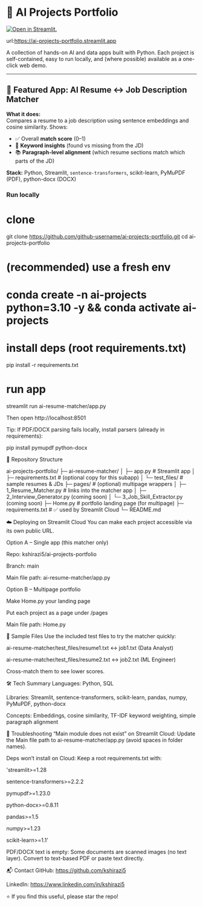 # 🤖 AI Projects Portfolio

[![Open in Streamlit.](https://static.streamlit.io/badges/streamlit_badge_black_white.svg)](https://ai-projects-portfolio.streamlit.app)

url:https://ai-projects-portfolio.streamlit.app

A collection of hands-on AI and data apps built with Python. Each project is self-contained, easy to run locally, and (where possible) available as a one-click web demo.

---

## 🌟 Featured App: AI Resume ↔ Job Description Matcher

**What it does:**  
Compares a resume to a job description using sentence embeddings and cosine similarity. Shows:
- ✅ Overall **match score** (0–1)
- 🔑 **Keyword insights** (found vs missing from the JD)
- 📚 **Paragraph-level alignment** (which resume sections match which parts of the JD)

**Stack:** Python, Streamlit, `sentence-transformers`, scikit-learn, PyMuPDF (PDF), python-docx (DOCX)

### Run locally
# clone
git clone https://github.com/github-username/ai-projects-portfolio.git
cd ai-projects-portfolio

# (recommended) use a fresh env
# conda create -n ai-projects python=3.10 -y && conda activate ai-projects

# install deps (root requirements.txt)
pip install -r requirements.txt

# run app
streamlit run ai-resume-matcher/app.py


Then open http://localhost:8501

Tip: If PDF/DOCX parsing fails locally, install parsers (already in requirements):

pip install pymupdf python-docx

📂 Repository Structure

ai-projects-portfolio/
├─ ai-resume-matcher/
│  ├─ app.py                  # Streamlit app
│  ├─ requirements.txt        # (optional copy for this subapp)
│  └─ test_files/             # sample resumes & JDs
├─ pages/                     # (optional) multipage wrappers
│  ├─ 1_Resume_Matcher.py     # links into the matcher app
│  ├─ 2_Interview_Generator.py (coming soon)
│  └─ 3_Job_Skill_Extractor.py (coming soon)
├─ Home.py                    # portfolio landing page (for multipage)
├─ requirements.txt           # ✅ used by Streamlit Cloud
└─ README.md

☁️ Deploying on Streamlit Cloud
You can make each project accessible via its own public URL.

Option A – Single app (this matcher only)

Repo: kshirazi5/ai-projects-portfolio

Branch: main

Main file path: ai-resume-matcher/app.py

Option B – Multipage portfolio

Make Home.py your landing page

Put each project as a page under /pages

Main file path: Home.py

🧪 Sample Files
Use the included test files to try the matcher quickly:

ai-resume-matcher/test_files/resume1.txt ↔ job1.txt (Data Analyst)

ai-resume-matcher/test_files/resume2.txt ↔ job2.txt (ML Engineer)

Cross-match them to see lower scores.

🛠 Tech Summary
Languages: Python, SQL

Libraries: Streamlit, sentence-transformers, scikit-learn, pandas, numpy, PyMuPDF, python-docx

Concepts: Embeddings, cosine similarity, TF-IDF keyword weighting, simple paragraph alignment

🐞 Troubleshooting
“Main module does not exist” on Streamlit Cloud:
Update the Main file path to ai-resume-matcher/app.py (avoid spaces in folder names).

Deps won’t install on Cloud:
Keep a root requirements.txt with:

'streamlit>=1.28

sentence-transformers>=2.2.2

pymupdf>=1.23.0

python-docx>=0.8.11

pandas>=1.5

numpy>=1.23

scikit-learn>=1.1'


PDF/DOCX text is empty: Some documents are scanned images (no text layer). Convert to text-based PDF or paste text directly.

📬 Contact
GitHub: https://github.com/kshirazi5

LinkedIn: https://www.linkedin.com/in/kshirazi5

⭐ If you find this useful, please star the repo!


